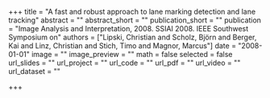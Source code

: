 +++
title = "A fast and robust approach to lane marking detection and lane tracking"
abstract = ""
abstract_short = ""
publication_short = ""
publication = "Image Analysis and Interpretation, 2008. SSIAI 2008. IEEE Southwest Symposium on"
authors = ["Lipski, Christian and Scholz, Björn and Berger, Kai and Linz, Christian and Stich, Timo and Magnor, Marcus"]
date = "2008-01-01"
image = ""
image_preview = ""
math = false
selected = false
url_slides = ""
url_project = ""
url_code = ""
url_pdf = ""
url_video = ""
url_dataset = ""

+++
